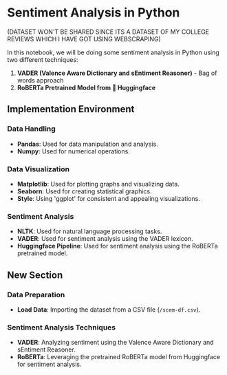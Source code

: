 # Sentiment Analysis in Python 
(DATASET WON'T BE SHARED SINCE ITS A DATASET OF MY COLLEGE REVIEWS WHICH I HAVE GOT USING WEBSCRAPING)

In this notebook, we will be doing some sentiment analysis in Python using two different techniques:

1. **VADER (Valence Aware Dictionary and sEntiment Reasoner)** - Bag of words approach
2. **RoBERTa Pretrained Model from 🤗 Huggingface**

## Implementation Environment

### Data Handling
- **Pandas**: Used for data manipulation and analysis.
- **Numpy**: Used for numerical operations.

### Data Visualization
- **Matplotlib**: Used for plotting graphs and visualizing data.
- **Seaborn**: Used for creating statistical graphics.
- **Style**: Using 'ggplot' for consistent and appealing visualizations.

### Sentiment Analysis
- **NLTK**: Used for natural language processing tasks.
- **VADER**: Used for sentiment analysis using the VADER lexicon.
- **Huggingface Pipeline**: Used for sentiment analysis using the RoBERTa pretrained model.

## New Section

### Data Preparation
- **Load Data**: Importing the dataset from a CSV file (`/scem-df.csv`).

### Sentiment Analysis Techniques
- **VADER**: Analyzing sentiment using the Valence Aware Dictionary and sEntiment Reasoner.
- **RoBERTa**: Leveraging the pretrained RoBERTa model from Huggingface for sentiment analysis.

